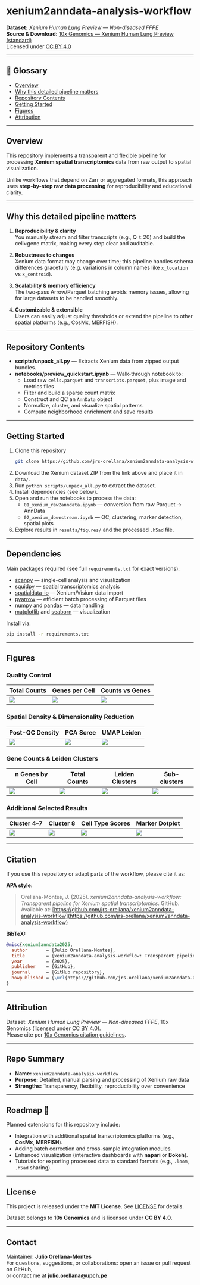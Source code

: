 # xenium2anndata-analysis-workflow

**Dataset:** *Xenium Human Lung Preview — Non-diseased FFPE*  
**Source & Download:** [10x Genomics — Xenium Human Lung Preview (standard)](https://www.10xgenomics.com/datasets/xenium-human-lung-preview-data-1-standard)  
Licensed under [CC BY 4.0](https://creativecommons.org/licenses/by/4.0/)

---

## 📖 Glossary
- [Overview](#overview)
- [Why this detailed pipeline matters](#why-this-detailed-pipeline-matters)
- [Repository Contents](#repository-contents)
- [Getting Started](#getting-started)
- [Figures](#figures)
- [Attribution](#attribution)

---

## Overview  
This repository implements a transparent and flexible pipeline for processing **Xenium spatial transcriptomics** data from raw output to spatial visualization.  

Unlike workflows that depend on Zarr or aggregated formats, this approach uses **step-by-step raw data processing** for reproducibility and educational clarity.

---

## Why this detailed pipeline matters

1. **Reproducibility & clarity**  
   You manually stream and filter transcripts (e.g., Q ≥ 20) and build the cell×gene matrix, making every step clear and auditable.

2. **Robustness to changes**  
   Xenium data format may change over time; this pipeline handles schema differences gracefully (e.g. variations in column names like `x_location` vs `x_centroid`).  

3. **Scalability & memory efficiency**  
   The two-pass Arrow/Parquet batching avoids memory issues, allowing for large datasets to be handled smoothly.

4. **Customizable & extensible**  
   Users can easily adjust quality thresholds or extend the pipeline to other spatial platforms (e.g., CosMx, MERFISH).

---

## Repository Contents

- **scripts/unpack_all.py** — Extracts Xenium data from zipped output bundles.  
- **notebooks/preview_quickstart.ipynb** — Walk-through notebook to:
  - Load raw `cells.parquet` and `transcripts.parquet`, plus image and metrics files  
  - Filter and build a sparse count matrix  
  - Construct and QC an `AnnData` object  
  - Normalize, cluster, and visualize spatial patterns  
  - Compute neighborhood enrichment and save results

---

## Getting Started

1. Clone this repository  
   ```bash
   git clone https://github.com/jrs-orellana/xenium2anndata-analysis-workflow
   ```
2. Download the Xenium dataset ZIP from the link above and place it in `data/`.  
3. Run `python scripts/unpack_all.py` to extract the dataset.  
4. Install dependencies (see below).  
5. Open and run the notebooks to process the data:  
   - `01_xenium_raw2anndata.ipynb` — conversion from raw Parquet → AnnData  
   - `02_xenium_downstream.ipynb` — QC, clustering, marker detection, spatial plots  
6. Explore results in `results/figures/` and the processed `.h5ad` file.

---

## Dependencies

Main packages required (see full `requirements.txt` for exact versions):  

- [scanpy](https://scanpy.readthedocs.io/) — single-cell analysis and visualization  
- [squidpy](https://squidpy.readthedocs.io/) — spatial transcriptomics analysis  
- [spatialdata-io](https://github.com/scverse/spatialdata-io) — Xenium/Visium data import  
- [pyarrow](https://arrow.apache.org/) — efficient batch processing of Parquet files  
- [numpy](https://numpy.org/) and [pandas](https://pandas.pydata.org/) — data handling  
- [matplotlib](https://matplotlib.org/) and [seaborn](https://seaborn.pydata.org/) — visualization  

Install via:  
```bash
pip install -r requirements.txt
```
---

## Figures  

### Quality Control
| Total Counts | Genes per Cell | Counts vs Genes |
|--------------|----------------|-----------------|
| ![](results/figures/01_qc_hist_total_counts.png) | ![](results/figures/02_qc_hist_genes_per_cell.png) | ![](results/figures/03_qc_scatter_counts_vs_genes.png) |

### Spatial Density & Dimensionality Reduction
| Post-QC Density | PCA Scree | UMAP Leiden |
|-----------------|-----------|-------------|
| ![](results/figures/04_spatial_density_post_qc.png) | ![](results/figures/05_pca_scree.png) | ![](results/figures/06_umap_leiden.png) |

### Gene Counts & Leiden Clusters
| n Genes by Cell | Total Counts | Leiden Clusters | Sub-clusters |
|-----------------|--------------|-----------------|--------------|
| ![](results/figures/07_umap_n_genes_by_counts.png) | ![](results/figures/07_umap_total_counts.png) | ![](results/figures/08_spatial_leiden.png) | ![](results/figures/08a_spatial_clusters_0_3.png) |

### Additional Selected Results
| Cluster 4–7 | Cluster 8 | Cell Type Scores | Marker Dotplot |
|-------------|-----------|------------------|----------------|
| ![](results/figures/08b_spatial_clusters_4_7.png) | ![](results/figures/08c_spatial_cluster_8.png) | ![](results/figures/09_spatial_celltype_scores.png) | ![](results/figures/11_markers_dotplot.png) |

---

## Citation  

If you use this repository or adapt parts of the workflow, please cite it as:  

**APA style:**  
> Orellana-Montes, J. (2025). *xenium2anndata-analysis-workflow: Transparent pipeline for Xenium spatial transcriptomics*. GitHub. Available at: [https://github.com/jrs-orellana/xenium2anndata-analysis-workflow](https://github.com/jrs-orellana/xenium2anndata-analysis-workflow)  

**BibTeX:**  
```bibtex
@misc{xenium2anndata2025,
  author       = {Julio Orellana-Montes},
  title        = {xenium2anndata-analysis-workflow: Transparent pipeline for Xenium spatial transcriptomics},
  year         = {2025},
  publisher    = {GitHub},
  journal      = {GitHub repository},
  howpublished = {\url{https://github.com/jrs-orellana/xenium2anndata-analysis-workflow}}
}
```
---
## Attribution  
Dataset: *Xenium Human Lung Preview — Non-diseased FFPE*, 10x Genomics (licensed under [CC BY 4.0](https://creativecommons.org/licenses/by/4.0/)).  
Please cite per [10x Genomics citation guidelines](https://www.10xgenomics.com/resources/citations).

---

## Repo Summary  
- **Name:** `xenium2anndata-analysis-workflow`  
- **Purpose:** Detailed, manual parsing and processing of Xenium raw data  
- **Strengths:** Transparency, flexibility, reproducibility over convenience  

---

## Roadmap 🚀  
Planned extensions for this repository include:  
- Integration with additional spatial transcriptomics platforms (e.g., **CosMx**, **MERFISH**).  
- Adding batch correction and cross-sample integration modules.  
- Enhanced visualization (interactive dashboards with **napari** or **Bokeh**).  
- Tutorials for exporting processed data to standard formats (e.g., `.loom`, `.h5ad` sharing).  

---

## License  
This project is released under the **MIT License**. See [LICENSE](LICENSE) for details.  

Dataset belongs to **10x Genomics** and is licensed under **CC BY 4.0**.  

---

## Contact  
Maintainer: **Julio Orellana-Montes**  
For questions, suggestions, or collaborations: open an issue or pull request on GitHub,  
or contact me at **julio.orellana@upch.pe**  
